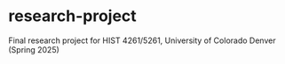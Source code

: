# research-project
Final research project for HIST 4261/5261, University of Colorado Denver (Spring 2025)
